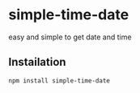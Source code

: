 # simple-time-date
easy and simple to get date and time

## Instailation
```bash
npm install simple-time-date
```
